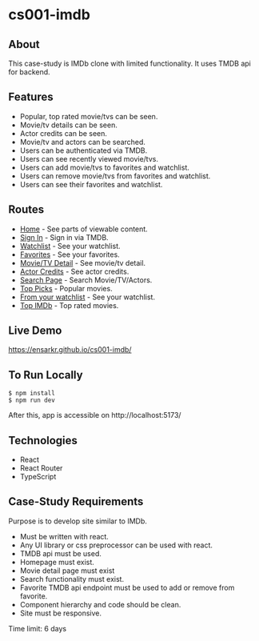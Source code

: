 # cs001-imdb

## About

This case-study is IMDb clone with limited functionality. It uses TMDB api for backend.

## Features

- Popular, top rated movie/tvs can be seen.
- Movie/tv details can be seen.
- Actor credits can be seen.
- Movie/tv and actors can be searched.
- Users can be authenticated via TMDB.
- Users can see recently viewed movie/tvs.
- Users can add movie/tvs to favorites and watchlist.
- Users can remove movie/tvs from favorites and watchlist.
- Users can see their favorites and watchlist.

## Routes

- [Home](http://localhost:5173/) - See parts of viewable content.
- [Sign In](http://localhost:5173/signIn) - Sign in via TMDB.
- [Watchlist](http://localhost:5173/watchlist) - See your watchlist.
- [Favorites](http://localhost:5173/favorites) - See your favorites.
- [Movie/TV Detail](http://localhost:5173/movie/920/detail) - See movie/tv detail.
- [Actor Credits](http://localhost:5173/6193/credits) - See actor credits.
- [Search Page](http://localhost:5173/search/batman) - Search Movie/TV/Actors.
- [Top Picks](http://localhost:5173/whatToWatch/topPicks) - Popular movies.
- [From your watchlist](http://localhost:5173/whatToWatch/fromYourWatchlist) - See your watchlist.
- [Top IMDb](http://localhost:5173/whatToWatch/topIMDb) - Top rated movies.

## Live Demo

https://ensarkr.github.io/cs001-imdb/

## To Run Locally

```
$ npm install
$ npm run dev
```

After this, app is accessible on http://localhost:5173/

## Technologies

- React
- React Router
- TypeScript

## Case-Study Requirements

Purpose is to develop site similar to IMDb.

- Must be written with react.
- Any UI library or css preprocessor can be used with react.
- TMDB api must be used.
- Homepage must exist.
- Movie detail page must exist
- Search functionality must exist.
- Favorite TMDB api endpoint must be used to add or remove from favorite.
- Component hierarchy and code should be clean.
- Site must be responsive.

Time limit: 6 days
